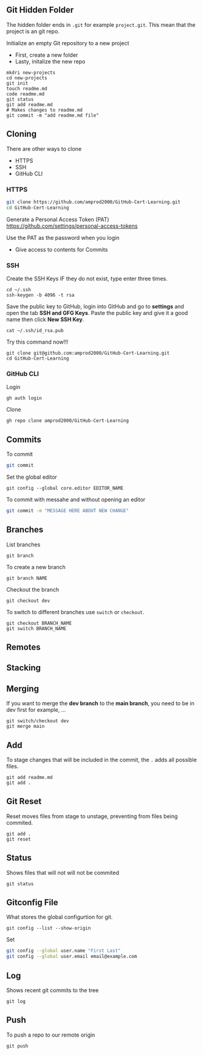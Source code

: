 ## Git Hidden Folder
The hidden folder ends in `.git` for example `project.git`. This mean that the project is an git repo.

Initialize an empty Git repository to a new project
* First, create a new folder
* Lasty, initalize the new repo

```
mkdri new-projects
cd new-projects
git init
touch readme.md
code readme.md
git status
git add readme.md
# Makes changes to readme.md
git commit -m "add readme.md file"
```

## Cloning
There are other ways to clone
* HTTPS
* SSH
* GitHub CLI

### HTTPS
```sh
git clone https://github.com/amprod2000/GitHub-Cert-Learning.git
cd GitHub-Cert-Learning
```

Generate a Personal Access Token (PAT)
https://github.com/settings/personal-access-tokens

Use the PAT as the password when you login
- Give access to contents for Commits

### SSH
Create the SSH Keys IF they do not exist, type enter three times.
```
cd ~/.ssh
ssh-keygen -b 4096 -t rsa
```

Save the public key to GitHub, login into GitHub and go to <b>settings</b> and open the tab <b>SSH and GFG Keys</b>. Paste the public key and give it a good name then click <b>New SSH Key</b>.
```
cat ~/.ssh/id_rsa.pub
```
Try this command now!!!
```ssh
git clone git@github.com:amprod2000/GitHub-Cert-Learning.git
cd GitHub-Cert-Learning
```

### GitHub CLI
Login
```
gh auth login
```

Clone
```
gh repo clone amprod2000/GitHub-Cert-Learning
```
## Commits
To commit 
```sh
git commit
```
Set the global editor
```
git config --global core.editor EDITOR_NAME
```
To commit with messahe and without opening an editor
```sh
git commit -m "MESSAGE HERE ABOUT NEW CHANGE"
```
## Branches
List branches
```
git branch
```

To create a new branch
```
git branch NAME
```

Checkout the branch
```
git checkout dev
```

To switch to different branches use ```switch``` or ```checkout```.
```
git checkout BRANCH_NAME
git switch BRANCH_NAME
```

## Remotes

## Stacking

## Merging
If you want to merge the <b>dev branch</b> to the <b>main branch</b>, you need to be in dev first for example, ...
```
git switch/checkout dev
git merge main
```

## Add
To stage changes that will be included in the commit, the ```.``` adds all possible files.
```
git add readme.md
git add .
```

## Git Reset
Reset moves files from stage to unstage, preventing from files being commited.

```
git add .
git reset
```

## Status
Shows files that will not will not be commited
```
git status
```

## Gitconfig File
What stores the global configurtion for git.
```
git config --list --show-origin
```

Set 
```sh
git config --global user.name "First Last"
git config --global user.email email@example.com
```

## Log
Shows recent git commits to the tree
```
git log
```

## Push
To push a repo to our remote origin
```
git push
```